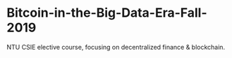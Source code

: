 # Bitcoin-in-the-Big-Data-Era-Fall-2019
NTU CSIE elective course, focusing on decentralized finance &amp; blockchain.

